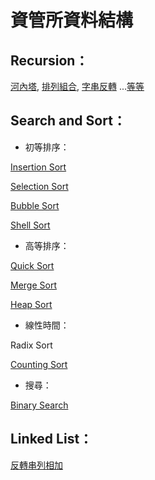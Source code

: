 # 資管所資料結構

## Recursion：
[河內塔](https://github.com/ttiverson3/Data-Structure/blob/master/recursive/Hanoi.java),
[排列組合](https://github.com/ttiverson3/Data-Structure/blob/master/recursive/Permutation.java),
[字串反轉](https://github.com/ttiverson3/Data-Structure/blob/master/recursive/StringReverse.c)
...[等等](https://github.com/ttiverson3/Data-Structure/tree/master/recursive)

## Search and Sort：
* 初等排序：

[Insertion Sort](https://github.com/ttiverson3/Data-Structure/blob/master/Sort/InsertionSort.java)

[Selection Sort](https://github.com/ttiverson3/Data-Structure/blob/master/Sort/SelectionSort.java)

[Bubble Sort](https://github.com/ttiverson3/Data-Structure/blob/master/Sort/BubbleSort.java)

[Shell Sort](https://github.com/ttiverson3/Data-Structure/blob/master/Sort/ShellSort.java)

* 高等排序：

[Quick Sort](https://github.com/ttiverson3/Data-Structure/blob/master/Sort/QuickSort.java)

[Merge Sort](https://github.com/ttiverson3/Data-Structure/blob/master/Sort/MergeSort.java)

[Heap Sort](https://github.com/ttiverson3/Data-Structure/blob/master/Sort/HeapSort.java)

* 線性時間：

Radix Sort

[Counting Sort](https://github.com/ttiverson3/Data-Structure/blob/master/Sort/CountingSort.java)

* 搜尋：

[Binary Search](https://github.com/ttiverson3/Data-Structure/blob/master/BinarySearch.c)

## Linked List：

[反轉串列相加](https://github.com/ttiverson3/Data-Structure/blob/master/LinkedList.c)

